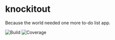 # knockitout

Because the world needed one more to-do list app.

![Build](https://github.com/jvleta/knockitout/actions/workflows/firebase-hosting-merge.yml/badge.svg)
![Coverage](https://img.shields.io/badge/Coverage-100%25-brightgreen)
